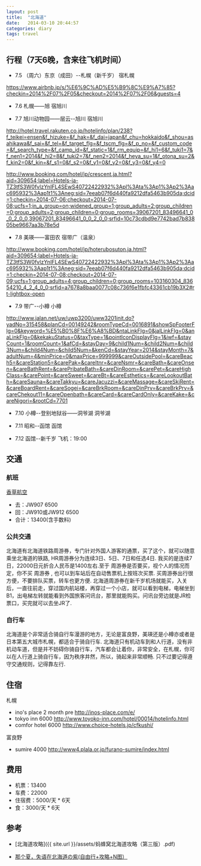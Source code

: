 ```yaml
---
layout: post
title:  "北海道"
date:   2014-03-10 20:44:57
categories: diary
tags: travel
---
```


## 行程（7天6晚，含来往飞机时间）

* 7.5 （周六）东京（成田）--札幌（新千岁） 宿札幌

https://www.airbnb.jp/s/%E6%9C%AD%E5%B9%8C%E9%A7%85?checkin=2014%2F07%2F05&checkout=2014%2F07%2F06&guests=4

* 7.6 札幌——旭 宿旭川

* 7.7 旭川动物园——层云--旭川 宿旭川

http://hotel.travel.rakuten.co.jp/hotelinfo/plan/238?f_teikei=ensen&f_hizuke=&f_hak=&f_dai=japan&f_chu=hokkaido&f_shou=asahikawa&f_sai=&f_tel=&f_target_flg=&f_tscm_flg=&f_p_no=&f_custom_code=&f_search_type=&f_camp_id=&f_static=1&f_rm_equip=&f_hi1=6&f_tuki1=7&f_nen1=2014&f_hi2=8&f_tuki2=7&f_nen2=2014&f_heya_su=1&f_otona_su=2&f_kin2=0&f_kin=&f_s1=0&f_s2=0&f_y1=0&f_y2=0&f_y3=0&f_y4=0

http://www.booking.com/hotel/jp/crescent.ja.html?aid=309654;label=Hotels-ja-TZ3tfS3W0fvlzYnIFL4SEwS40722422932%3Apl%3Ata%3Ap1%3Ap2%3Aac695932%3Aap1t1%3Aneg;sid=7eeab07f6d440fa9212dfa5463b905da;dcid=1;checkin=2014-07-06;checkout=2014-07-08;ucfs=1;in_a_group=on;widened_group=1;group_adults=2;group_children=0;group_adults=2;group_children=0;group_rooms=39067201_83496641_0_0_2_0_0,39067201_83496641_0_0_2_0_0;srfid=10c73cdbd9e7742bad7b83805be9667aa3b78e5d

* 7.8 美瑛——富田农 宿带广（温泉）

http://www.booking.com/hotel/jp/hoterubosuton.ja.html?aid=309654;label=Hotels-ja-TZ3tfS3W0fvlzYnIFL4SEwS40722422932%3Apl%3Ata%3Ap1%3Ap2%3Aac695932%3Aap1t1%3Aneg;sid=7eeab07f6d440fa9212dfa5463b905da;dcid=1;checkin=2014-07-08;checkout=2014-07-09;ucfs=1;group_adults=4;group_children=0;group_rooms=103160304_83654210_4_2_4_0_0;srfid=a7678a8baa0077c08c736f6e1fbfc43361cb19b3X2#rt-lightbox-open

* 7.9 带广--小樽 小樽

http://www.jalan.net/uw/uwp3200/uww3201init.do?yadNo=315458&planCd=00149242&roomTypeCd=0016891&showSpFooterFlg=0&keyword=%E5%B0%8F%E6%A8%BD&ntaLinkFlg=0&jalLinkFlg=0&anaLinkFlg=0&kekakuStatus=0&taxType=1&pointIconDisplayFlg=1&iwf=&stayCount=1&roomCount=1&afCd=&stayDay=9&child1Num=&child2Num=&child3Num=&child4Num=&child5Num=&kenCd=&stayYear=2014&stayMonth=7&adultNum=4&minPrice=0&maxPrice=999999&careOutsidePool=&careBeach5=&careStation5=&carePak=&careItnr=&careNsmr=&careBath=&careOnsen=&careBathRent=&carePribateBath=&careDinRoom=&carePet=&careHighClass=&carePoint=&careSweet=&careBt=&careEsthetics=&careLookoutBath=&careSauna=&careTakkyu=&careJacuzzi=&careMassage=&careSkiRent=&careBoardRent=&careSogei=&careBrkRoom=&careDinPrv=&careBrkPrv=&careChekout11=&careOpenbath=&careCard=&careCardOnly=&careKake=&careNigori=&rootCd=7701

* 7.10 小樽--登别地狱谷——洞爷湖 洞爷湖

* 7.11 昭和--函馆 函馆

* 7.12 函馆--新千岁 飞机：19:00

## 交通

### 航班

[香草航空][airline]

* 去：JW907 6500
* 回：JW910或JW912 6500
* 合计：13400(含手数料)

### 公共交通

北海道有北海道铁路周游券，专门针对外国人游客的通票，买了这个，就可以随意乘坐北海道的铁路, HR周游券分为连续3日、5日、7日和任选4日. 我买的是连续7日，22000日元折合人民币是1400左右.至于 周游券是否要买，视个人的情况而定，你不买 周游券 , 也可以到车站后在自动售票机上按班次买票. 买周游券出行很方便，不要排队买票，转车也更方便. 北海道周游券在新千岁机场就能买，入关后，一直往前走，穿过国内航站楼，再穿过一个小店，就可以看到电梯，电梯坐到B1，出电梯左转就能看到外国旅客问讯台，那里就能购买。问讯台旁边就是JR检票口，买完就可以去坐JR了.

### 自行车

北海道是个非常适合骑自行车漫游的地方，无论是富良野，美瑛还是小樽亦或者是日本第五大城市札幌，都适合于骑自行车. 北海道只有机动车到和人行道，没有非机动车道，但是并不妨碍你骑自行车，汽车都会让着你，非常安全，在札幌，你可以在人行道上骑自行车，因为秩序井然，所以，骑起来非常顺畅. 只不过要记得遵守交通规则，记得靠左行.

## 住宿

札幌

* ino's place 2 month pre http://inos-place.com/e/
* tokyo inn 6000 http://www.toyoko-inn.com/hotel/00014/hotelinfo.html
* comfor hotel 6000 http://www.choice-hotels.jp/cfkushi/

富良野

* sumire  4000 http://www4.plala.or.jp/furano-sumire/index.html

## 费用

* 机票：13400
* 车费：22000
* 住宿费：5000/天 * 6天
* 食：3000/天 * 6天

## 参考

* [北海道攻略]({{ site.url }}/assets/蚂蜂窝北海道攻略（第三版）.pdf)

* [那个夏，失语在北海道の紫(自由行+攻略+N图）][source1]

[airline]: http://www.vanilla-air.com/reservation/ibe/ibe/booking;jsessionid=B573DB1ED8EF503E89F5D41E8BE54671?execution=e1s1&locale=ja&llt=&agentId=
[booking]: www.booking.com
[source1]: http://www.mafengwo.cn/i/1345046.html
